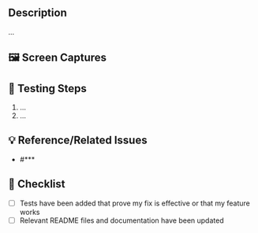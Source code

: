 ## Description

...

## 🖼️ Screen Captures

<!-- Relevant screen captures or video to illustrate changes made. Helpful for the reviewers to understand context. -->

## 🧪 Testing Steps

<!-- Provide reviewers with steps to test changes introduced in the Pull Request. -->

1. ...
2. ...

## 💡 Reference/Related Issues

- #\*\*\*

## 📝 Checklist

- [ ] Tests have been added that prove my fix is effective or that my feature works
- [ ] Relevant README files and documentation have been updated
